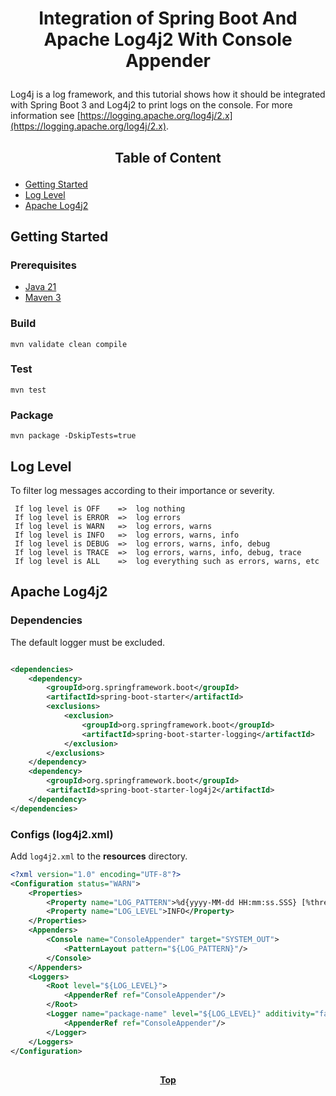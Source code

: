 # <p align="center">Integration of Spring Boot And Apache Log4j2 With Console Appender</p>

<p align="justify">

Log4j is a log framework, and this tutorial shows how it should be integrated with Spring Boot 3 and Log4j2 to print logs on the
console. For more information see [https://logging.apache.org/log4j/2.x](https://logging.apache.org/log4j/2.x).

</p>

## <p align="center"> Table of Content </p>

* [Getting Started](#getting-started)
* [Log Level](#log-level)
* [Apache Log4j2](#apache-log4j2)

## Getting Started

### Prerequisites

* [Java 21](https://www.oracle.com/java/technologies/downloads)
* [Maven 3](https://maven.apache.org/index.html)

### Build

```shell
mvn validate clean compile 
```

### Test

```shell
mvn test
```

### Package

```shell
mvn package -DskipTests=true
```

## Log Level

To filter log messages according to their importance or severity.

```text
 If log level is OFF    =>  log nothing
 If log level is ERROR  =>  log errors
 If log level is WARN   =>  log errors, warns
 If log level is INFO   =>  log errors, warns, info
 If log level is DEBUG  =>  log errors, warns, info, debug 
 If log level is TRACE  =>  log errors, warns, info, debug, trace 
 If log level is ALL    =>  log everything such as errors, warns, etc
```

## Apache Log4j2

### Dependencies

The default logger must be excluded.

```xml

<dependencies>
    <dependency>
        <groupId>org.springframework.boot</groupId>
        <artifactId>spring-boot-starter</artifactId>
        <exclusions>
            <exclusion>
                <groupId>org.springframework.boot</groupId>
                <artifactId>spring-boot-starter-logging</artifactId>
            </exclusion>
        </exclusions>
    </dependency>
    <dependency>
        <groupId>org.springframework.boot</groupId>
        <artifactId>spring-boot-starter-log4j2</artifactId>
    </dependency>
</dependencies>
```

### Configs (log4j2.xml)

Add `log4j2.xml` to the **resources** directory.

```xml
<?xml version="1.0" encoding="UTF-8"?>
<Configuration status="WARN">
    <Properties>
        <Property name="LOG_PATTERN">%d{yyyy-MM-dd HH:mm:ss.SSS} [%thread] %-5level %logger{36} - %msg%n</Property>
        <Property name="LOG_LEVEL">INFO</Property>
    </Properties>
    <Appenders>
        <Console name="ConsoleAppender" target="SYSTEM_OUT">
            <PatternLayout pattern="${LOG_PATTERN}"/>
        </Console>
    </Appenders>
    <Loggers>
        <Root level="${LOG_LEVEL}">
            <AppenderRef ref="ConsoleAppender"/>
        </Root>
        <Logger name="package-name" level="${LOG_LEVEL}" additivity="false">
            <AppenderRef ref="ConsoleAppender"/>
        </Logger>
    </Loggers>
</Configuration>
```

##

**<p align="center"> [Top](#integration-of-spring-boot-and-apache-log4j2-with-console-appender) </p>**

